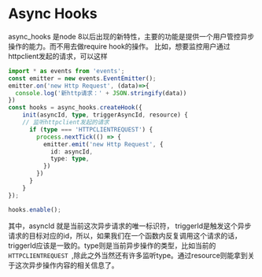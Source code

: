 # Async Hooks
async_hooks 是node 8以后出现的新特性，主要的功能是提供一个用户管控异步操作的能力。而不用去做require hook的操作。
比如，想要监控用户通过httpclient发起的请求，可以这样
```ts
import * as events from 'events';
const emitter = new events.EventEmitter();
emitter.on('new Http Request', (data)=>{
  console.log('新http请求：' + JSON.stringify(data))
})
const hooks = async_hooks.createHook({
    init(asyncId, type, triggerAsyncId, resource) {
    // 监听httpclient发起的请求
      if (type === 'HTTPCLIENTREQUEST') {
        process.nextTick(() => {
          emitter.emit('new Http Request', {
            id: asyncId,
            type: type,
          })
        })
      }
    }
});

hooks.enable();
```
其中，asyncId 就是当前这次异步请求的唯一标识符，
triggerId是触发这个异步请求的目标对应的id，所以，如果我们在一个函数内反复调用这个请求的话，triggerId应该是一致的。type则是当前异步操作的类型，比如当前的```HTTPCLIENTREQUEST ```,除此之外当然还有许多监听type。通过resource则能拿到关于这次异步操作内容的相关信息了。